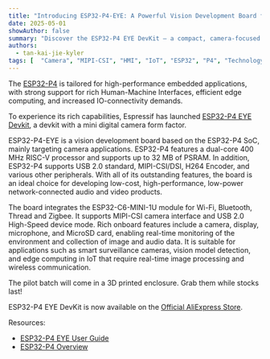 ```yaml
---
title: "Introducing ESP32-P4-EYE: A Powerful Vision Development Board for Edge AI"
date: 2025-05-01
showAuthor: false
summary: "Discover the ESP32-P4 EYE DevKit — a compact, camera-focused development board designed for real-time image processing and edge computing. Learn how this powerful, low-cost solution can accelerate your next smart camera or IoT project."
authors:
  - tan-kai-jie-kyler
tags: [  "Camera", "MIPI-CSI", "HMI", "IoT", "ESP32", "P4", "Technology"]
---
```



The [ESP32-P4](https://www.espressif.com/en/products/socs/esp32-p4) is tailored for high-performance embedded applications, with strong support for rich Human-Machine Interfaces, efficient edge computing, and increased IO-connectivity demands.

To experience its rich capabilities, Espressif has launched [ESP32-P4 EYE Devkit](https://docs.espressif.com/projects/esp-dev-kits/en/latest/esp32p4/esp32-p4-eye/user_guide.html), a devkit with a mini digital camera form factor.

ESP32-P4-EYE is a vision development board based on the ESP32-P4 SoC, mainly targeting camera applications. ESP32-P4 features a dual-core 400 MHz RISC-V processor and supports up to 32 MB of PSRAM. In addition, ESP32-P4 supports USB 2.0 standard, MIPI-CSI/DSI, H264 Encoder, and various other peripherals. With all of its outstanding features, the board is an ideal choice for developing low-cost, high-performance, low-power network-connected audio and video products.

The board integrates the ESP32-C6-MINI-1U module for Wi-Fi, Bluetooth, Thread and Zigbee. It supports MIPI-CSI camera interface and USB 2.0 High-Speed device mode. Rich onboard features include a camera, display, microphone, and MicroSD card, enabling real-time monitoring of the environment and collection of image and audio data. It is suitable for applications such as smart surveillance cameras, vision model detection, and edge computing in IoT that require real-time image processing and wireless communication.

The pilot batch will come in a 3D printed enclosure. Grab them while stocks last!

ESP32-P4 EYE DevKit is now available on the [Official AliExpress Store](https://www.aliexpress.com/item/1005008833551850.html).

Resources:

- [ESP32-P4 EYE User Guide](https://docs.espressif.com/projects/esp-dev-kits/en/latest/esp32p4/esp32-p4-eye/user_guide.html)
- [ESP32-P4 Overview](https://www.espressif.com/en/products/socs/esp32-p4)